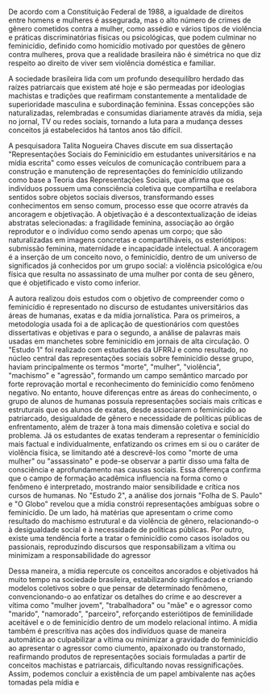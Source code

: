 De acordo com a Constituição Federal de 1988, a igualdade de direitos entre homens e mulheres é assegurada, mas o alto número de crimes de gênero cometidos contra a mulher, como assédio e vários tipos de violência e práticas discriminatórias físicas ou psicológicas, que podem culminar no feminicídio, definido como homicídio motivado por questões de gênero contra mulheres, prova que a realidade brasileira não é simétrica no que diz respeito ao direito de viver sem violência doméstica e familiar.

A sociedade brasileira lida com um profundo desequilíbro herdado das raízes patriarcais que existem até hoje e são permeadas por ideologias machistas e tradições que reafirmam constantemente a mentalidade de superioridade masculina e subordinação feminina. Essas concepções são naturalizadas, relembradas e consumidas diariamente através da mídia, seja no jornal, TV ou redes sociais, tornando a luta para a mudança desses conceitos já estabelecidos há tantos anos tão difícil.

A pesquisadora Talita Nogueira Chaves discute em sua dissertação "Representações Sociais do Feminicídio em estudantes universitários e na mídia escrita" como esses veículos de comunicação contribuem para a construção e manutenção de representações do feminicídio utilizando como base a Teoria das Representações Sociais, que afirma que os indivíduos possuem uma consciência coletiva que compartilha e reelabora sentidos sobre objetos sociais diversos, transformando esses conhecimentos em senso comum, processo esse que ocorre através da ancoragem e objetivação. 
A objetivação é a descontextualização de ideias abstratas selecionadas: a fragilidade feminina, associação ao órgão reprodutor e o indivíduo como sendo apenas um corpo; que são naturalizadas em imagens concretas e compartilháveis, os esteriótipos: submissão feminina, maternidade e incapacidade intelectual. A ancoragem é a inserção de um conceito novo, o feminicídio, dentro de um universo de significados já conhecidos por um grupo social: a violência psicológica e/ou física que resulta no assassinato de uma mulher por conta de seu gênero, que é objetificado e visto como inferior.

A autora realizou dois estudos com o objetivo de compreender como o feminicídio é representado no discurso de estudantes universitários das áreas de humanas, exatas e da mídia jornalística. Para os primeiros, a metodologia usada foi a de aplicação de questionários com questões dissertativas e objetivas e para o segundo, a análise de palavras mais usadas em manchetes sobre feminicídio em jornais de alta circulação.
O "Estudo 1" foi realizado com estudantes da UFRRJ e como resultado, no núcleo central das representações sociais sobre feminicídio desse grupo, haviam principalmente os termos "morte", "mulher", "violência", "machismo" e "agressão", formando um campo semântico marcado por forte reprovação mortal e reconhecimento do feminicídio como fenômeno negativo. No entanto, houve diferenças entre as áreas do conhecimento, o grupo de alunos de humanas possuía representações sociais mais críticas e estruturais que os alunos de exatas, desde associarem o feminicídio ao patriarcado, desigualdade de gênero e necessidade de políticas públicas de enfrentamento, além de trazer à tona mais dimensão coletiva e social do problema. Já os estudantes de exatas tenderam a representar o feminicídio mais factual e individualmente, enfatizando os crimes em si ou o caráter de violência física, se limitando até a descrevê-los como "morte de uma mulher" ou "assassinato" e pode-se observar a partir disso uma falta de consciência e aprofundamento nas causas sociais.
Essa diferença confirma que o campo de formação acadêmica influencia na forma como o fenômeno é interpretado, mostrando maior sensibilidade e crítica nos cursos de humanas. 
No "Estudo 2", a análise dos jornais "Folha de S. Paulo" e "O Globo" revelou que a mídia constrói representações ambíguas sobre o feminicídio. De um lado, há matérias que apresentam o crime como resultado do machismo estrutural e da violência de gênero, relacionando-o à desigualdade social e à necessidade de políticas públicas. Por outro, existe uma tendência forte a tratar o feminicídio como casos isolados ou passionais, reproduzindo discursos que responsabilizam a vítima ou minimizam a responsabilidade do agressor

Dessa maneira, a mídia repercute os conceitos ancorados e objetivados há muito tempo na sociedade brasileira, estabilizando significados e criando modelos coletivos sobre o que pensar de determinado fenômeno, convencionando-o ao enfatizar os detalhes do crime e ao descrever a vítima como "mulher jovem", "trabalhadora" ou "mãe" e o agressor como "marido", "namorado", "parceiro", reforçando esteriótipos de feminilidade aceitável e o de feminicídio dentro de um modelo relacional íntimo. A mídia também é prescritiva nas ações dos indivíduos quase de maneira automática ao culpabilizar a vítima ou minimizar a gravidade do feminicídio ao apresentar o agressor como ciumento, apaixonado ou transtornado, reafirmando produtos de representações sociais formuladas a partir de conceitos machistas e patriarcais, dificultando novas ressignificações. 
Assim, podemos concluir a existência de um papel ambivalente nas ações tomadas pela mídia e 


